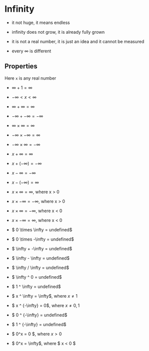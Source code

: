 # Infinity

* it not huge, it means endless

* infinity does not grow, it is already fully grown

* it is not a real number, it is just an idea and it cannot be measured

* every $\infty$ is different

## Properties

Here `x` is any real number

* $\infty + 1 = \infty$

* $-\infty < x < \infty$

* $\infty + \infty = \infty$

* $-\infty + -\infty = -\infty$

* $\infty \times \infty = \infty$

* $-\infty \times -\infty = \infty$

* $-\infty \times \infty = -\infty$

* $x + \infty = \infty$

* $x + (-\infty) = -\infty$

* $x -\infty = -\infty$

* $x - (-\infty) = \infty$

* $x \times \infty = \infty$, where x > 0

* $x \times -\infty = -\infty$, where x > 0

* $x \times \infty = -\infty$, where x < 0

* $x \times -\infty = \infty$, where x < 0

* $ 0 \times \infty = undefined$

* $ 0 \times -\infty = undefined$

* $ \infty + -\infty = undefined$

* $ \infty - \infty = undefined$

* $ \infty / \infty = undefined$

* $ \infty ^ 0 = undefined$

* $ 1 ^ \infty = undefined$

* $ x ^ \infty = \infty$, where $x \not= 1$

* $ x ^ {-\infty} = 0$, where $x \not= {0,1}$

* $ 0 ^ {-\infty} = undefined$

* $ 1 ^ {-\infty} = undefined$

* $ 0^x = 0 $, where $x > 0$

* $ 0^x = \infty$, where $ x < 0 $

